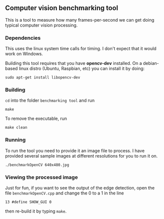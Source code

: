 ## Computer vision benchmarking tool
This is a tool to measure how many frames-per-second we can get doing typical computer vision processing.

### Dependencies
This uses the linux system time calls for timing. I don't expect that it would work on Windows.

Building this tool requires that you have **opencv-dev** installed. On a debian-based linux distro (Ubuntu, Raspbian, etc) you can install it by doing:

    sudo apt-get install libopencv-dev

### Building

`cd` into the folder `benchmarking tool` and run

    make

To remove the executable, run

    make clean


### Running
To run the tool you need to provide it an image file to process. I have provided several sample images at different resolutions for you to run it on.

    ./benchmarkOpenCV 640x480.jpg

### Viewing the processed image

Just for fun, if you want to see the output of the edge detection, open the file `benchmarkOpenCV.cpp` and change the 0 to a 1 in the line

    13 #define SHOW_GUI 0

then re-build it by typing `make`.
